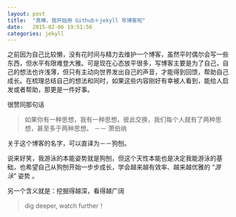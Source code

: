 ```yaml
---
layout: post
title:  "真棒，我开始用 Github＋jekyll 写博客啦"
date:   2015-02-06 19:51:56
categories: jekyll
---
```

之前因为自己比较懒，没有花时间与精力去维护一个博客，虽然平时偶尔会写一些东西，但水平有限难登大雅。可是现在心态放平很多，写博客主要是为了自己，自己的想法也许浅薄，但只有主动向世界发出自己的声音，才能得到回馈，帮助自己成长。在梳理总结自己的想法和同时，如果这些内容刚好有幸被人看到，能给人启发或者帮助，那更是一件好事。

很赞同那句话

>如果你有一种思想，我有一种思想，彼此交换，我们每个人就有了两种思想，甚至多于两种思想。       －－ 萧伯纳

关于这个博客的名字，可以直译为－－狗刨。

说来好笑，我游泳的本能姿势就是狗刨，但这个天性本能也是决定我能游泳的基础，也希望自己从狗刨开始一步步成长，学会越来越有效率、越来越优雅的 “*游泳*” 姿势 。

另一个含义就是：挖掘得越深，看得越广阔 
>dig deeper, watch further！